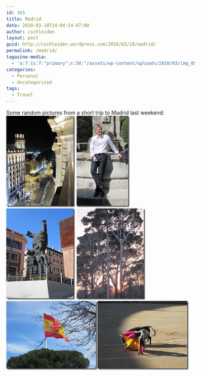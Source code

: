 ```yaml
---
id: 165
title: Madrid
date: 2010-03-18T14:04:54-07:00
author: cschleiden
layout: post
guid: http://cschleiden.wordpress.com/2010/03/18/madrid/
permalink: /madrid/
tagazine-media:
  - 'a:7:{s:7:"primary";s:58:"/assets/wp-content/uploads/2010/03/img_0581.jpg";s:6:"images";a:12:{s:58:"/assets/wp-content/uploads/2010/03/img_0629.jpg";a:6:{s:8:"file_url";s:58:"/assets/wp-content/uploads/2010/03/img_0629.jpg";s:5:"width";s:3:"360";s:6:"height";s:3:"480";s:4:"type";s:5:"image";s:4:"area";s:6:"172800";s:9:"file_path";s:0:"";}s:64:"/assets/wp-content/uploads/2010/03/img_0629_thumb.jpg";a:6:{s:8:"file_url";s:64:"/assets/wp-content/uploads/2010/03/img_0629_thumb.jpg";s:5:"width";s:3:"184";s:6:"height";s:3:"244";s:4:"type";s:5:"image";s:4:"area";s:5:"44896";s:9:"file_path";s:0:"";}s:62:"/assets/wp-content/uploads/2010/03/img_0667copy.jpg";a:6:{s:8:"file_url";s:62:"/assets/wp-content/uploads/2010/03/img_0667copy.jpg";s:5:"width";s:3:"275";s:6:"height";s:3:"480";s:4:"type";s:5:"image";s:4:"area";s:6:"132000";s:9:"file_path";s:0:"";}s:68:"/assets/wp-content/uploads/2010/03/img_0667copy_thumb.jpg";a:6:{s:8:"file_url";s:68:"/assets/wp-content/uploads/2010/03/img_0667copy_thumb.jpg";s:5:"width";s:3:"142";s:6:"height";s:3:"244";s:4:"type";s:5:"image";s:4:"area";s:5:"34648";s:9:"file_path";s:0:"";}s:58:"/assets/wp-content/uploads/2010/03/img_0646.jpg";a:6:{s:8:"file_url";s:58:"/assets/wp-content/uploads/2010/03/img_0646.jpg";s:5:"width";s:3:"360";s:6:"height";s:3:"480";s:4:"type";s:5:"image";s:4:"area";s:6:"172800";s:9:"file_path";s:0:"";}s:64:"/assets/wp-content/uploads/2010/03/img_0646_thumb.jpg";a:6:{s:8:"file_url";s:64:"/assets/wp-content/uploads/2010/03/img_0646_thumb.jpg";s:5:"width";s:3:"184";s:6:"height";s:3:"244";s:4:"type";s:5:"image";s:4:"area";s:5:"44896";s:9:"file_path";s:0:"";}s:58:"/assets/wp-content/uploads/2010/03/img_0437.jpg";a:6:{s:8:"file_url";s:58:"/assets/wp-content/uploads/2010/03/img_0437.jpg";s:5:"width";s:3:"360";s:6:"height";s:3:"480";s:4:"type";s:5:"image";s:4:"area";s:6:"172800";s:9:"file_path";s:0:"";}s:64:"/assets/wp-content/uploads/2010/03/img_0437_thumb.jpg";a:6:{s:8:"file_url";s:64:"/assets/wp-content/uploads/2010/03/img_0437_thumb.jpg";s:5:"width";s:3:"184";s:6:"height";s:3:"244";s:4:"type";s:5:"image";s:4:"area";s:5:"44896";s:9:"file_path";s:0:"";}s:58:"/assets/wp-content/uploads/2010/03/img_0506.jpg";a:6:{s:8:"file_url";s:58:"/assets/wp-content/uploads/2010/03/img_0506.jpg";s:5:"width";s:3:"640";s:6:"height";s:3:"480";s:4:"type";s:5:"image";s:4:"area";s:6:"307200";s:9:"file_path";s:0:"";}s:64:"/assets/wp-content/uploads/2010/03/img_0506_thumb.jpg";a:6:{s:8:"file_url";s:64:"/assets/wp-content/uploads/2010/03/img_0506_thumb.jpg";s:5:"width";s:3:"244";s:6:"height";s:3:"184";s:4:"type";s:5:"image";s:4:"area";s:5:"44896";s:9:"file_path";s:0:"";}s:58:"/assets/wp-content/uploads/2010/03/img_0581.jpg";a:6:{s:8:"file_url";s:58:"/assets/wp-content/uploads/2010/03/img_0581.jpg";s:5:"width";s:3:"640";s:6:"height";s:3:"480";s:4:"type";s:5:"image";s:4:"area";s:6:"307200";s:9:"file_path";s:0:"";}s:64:"/assets/wp-content/uploads/2010/03/img_0581_thumb.jpg";a:6:{s:8:"file_url";s:64:"/assets/wp-content/uploads/2010/03/img_0581_thumb.jpg";s:5:"width";s:3:"244";s:6:"height";s:3:"184";s:4:"type";s:5:"image";s:4:"area";s:5:"44896";s:9:"file_path";s:0:"";}}s:6:"videos";a:0:{}s:11:"image_count";s:2:"12";s:6:"author";s:7:"6438650";s:7:"blog_id";s:7:"6191047";s:9:"mod_stamp";s:19:"2010-03-18 12:04:54";}'
categories:
  - Personal
  - Uncategorized
tags:
  - Travel
---
```

Some random pictures from a short trip to Madrid last weekend:&#160; [<img style="border-bottom:0;border-left:0;display:inline;border-top:0;border-right:0;" title="IMG_0629" border="0" alt="IMG_0629" src="/assets/wp-content/uploads/2010/03/img_0629_thumb.jpg" width="184" height="244" />](/assets/wp-content/uploads/2010/03/img_0629.jpg) [<img style="border-bottom:0;border-left:0;display:inline;border-top:0;border-right:0;" title="IMG_0667 - Copy" border="0" alt="IMG_0667 - Copy" src="/assets/wp-content/uploads/2010/03/img_0667copy_thumb.jpg" width="142" height="244" />](/assets/wp-content/uploads/2010/03/img_0667copy.jpg)&#160;[<img style="border-bottom:0;border-left:0;display:inline;border-top:0;border-right:0;" title="IMG_0646" border="0" alt="IMG_0646" src="/assets/wp-content/uploads/2010/03/img_0646_thumb.jpg" width="184" height="244" />](/assets/wp-content/uploads/2010/03/img_0646.jpg)&#160;[<img style="border-bottom:0;border-left:0;display:inline;border-top:0;border-right:0;" title="IMG_0437" border="0" alt="IMG_0437" src="/assets/wp-content/uploads/2010/03/img_0437_thumb.jpg" width="184" height="244" />](/assets/wp-content/uploads/2010/03/img_0437.jpg)&#160;[<img style="border-bottom:0;border-left:0;display:inline;border-top:0;border-right:0;" title="IMG_0506" border="0" alt="IMG_0506" src="/assets/wp-content/uploads/2010/03/img_0506_thumb.jpg" width="244" height="184" />](/assets/wp-content/uploads/2010/03/img_0506.jpg)[<img style="border-bottom:0;border-left:0;display:inline;border-top:0;border-right:0;" title="IMG_0581" border="0" alt="IMG_0581" src="/assets/wp-content/uploads/2010/03/img_0581_thumb.jpg" width="244" height="184" />](/assets/wp-content/uploads/2010/03/img_0581.jpg)